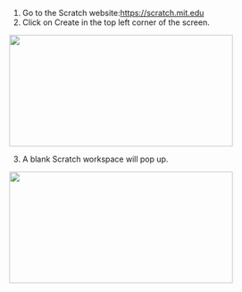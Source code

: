 1. Go to the Scratch website:https://scratch.mit.edu
2. Click on Create in the top left corner of the screen.

<img src= "scratch main page.png" width="400" height="200">

3. A blank Scratch workspace will pop up.

<img src= "scratch workspace.png" width="400" height="200">
